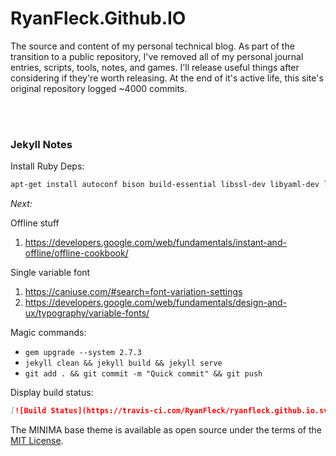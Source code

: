 # RyanFleck.Github.IO

The source and content of my personal technical blog. As part of the transition to a public repository, I've removed all of my personal journal entries, scripts, tools, notes, and games. I'll release useful things after considering if they're worth releasing. At the end of it's active life, this site's original repository logged ~4000 commits.

<br />

<br />


### Jekyll Notes

Install Ruby Deps:

```sh
apt-get install autoconf bison build-essential libssl-dev libyaml-dev libreadline6-dev zlib1g-dev libncurses5-dev libffi-dev libgdbm3 libgdbm-dev
```

*Next:*

Offline stuff
1. <https://developers.google.com/web/fundamentals/instant-and-offline/offline-cookbook/>

Single variable font 
1. <https://caniuse.com/#search=font-variation-settings>
2. <https://developers.google.com/web/fundamentals/design-and-ux/typography/variable-fonts/>

Magic commands:

- `gem upgrade --system 2.7.3`
- `jekyll clean && jekyll build && jekyll serve`
- `git add . && git commit -m "Quick commit" && git push`

Display build status:
```markdown
[![Build Status](https://travis-ci.com/RyanFleck/ryanfleck.github.io.svg?token=etWmvYVue86yTwPL2RCa&branch=master)](https://travis-ci.com/RyanFleck/ryanfleck.github.io)
```

The MINIMA base theme is available as open source under the terms of the [MIT License](http://opensource.org/licenses/MIT).
